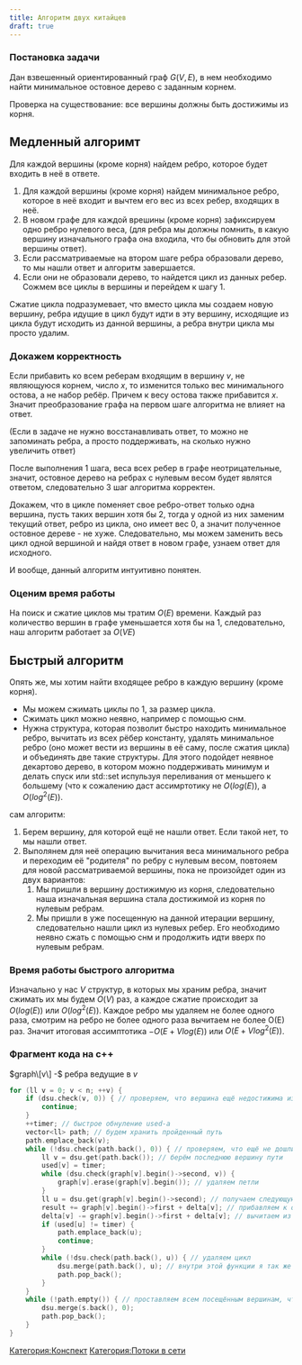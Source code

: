 ```yaml
---
title: Алгоритм двух китайцев
draft: true
---
```


### Постановка задачи

Дан взвешенный ориентированный граф $G(V, E)$, в нем необходимо найти
минимальное остовное дерево с заданным корнем.

Проверка на существование: все вершины должны быть достижимы из корня.

## Медленный алгоримт

Для каждой вершины (кроме корня) найдем ребро, которое будет входить в
неё в ответе.

1.  Для каждой вершины (кроме корня) найдем минимальное ребро, которое в
    неё входит и вычтем его вес из всех ребер, входящих в неё.
2.  В новом графе для каждой врешины (кроме корня) зафиксируем одно
    ребро нулевого веса, (для ребра мы должны помнить, в какую
    вершину изначального графа она входила, что бы обновить для
    этой вершины ответ).
3.  Если рассматриваемые на втором шаге ребра образовали дерево, то мы
    нашли ответ и алгоритм завершается.
4.  Если они не образовали дерево, то найдется цикл из данных ребер.
    Сожмем все циклы в вершины и перейдем к шагу 1.

Сжатие цикла подразумевает, что вместо цикла мы создаем новую вершину,
ребра идущие в цикл будут идти в эту вершину, исходящие из цикла будут
исходить из данной вершины, а ребра внутри цикла мы просто удалим.

### Докажем корректность

Если прибавить ко всем реберам входящим в вершину $v$, не являющуюся
корнем, число $x$, то изменится только вес минимального остова, а не
набор ребёр. Причем к весу остова также прибавится $x$. Значит
преобразование графа на первом шаге алгоритма не влияет на
ответ.

(Если в задаче не нужно восстанавливать ответ, то можно не запоминать
ребра, а просто поддерживать, на сколько нужно увеличить ответ)

После выполнения 1 шага, веса всех ребер в графе неотрицательные,
значит, остовное дерево на ребрах с нулевым весом будет являтся
ответом, следовательно 3 шаг алгоритма корректен.

Докажем, что в цикле поменяет свое ребро-ответ только одна вершина,
пусть таких вершин хотя бы 2, тогда у одной из них заменим текущий
ответ, ребро из цикла, оно имеет вес 0, а значит полученное остовное
дереве - не хуже. Следовательно, мы можем заменить весь цикл одной
вершиной и найдя ответ в новом графе, узнаем ответ для исходного.

И вообще, данный алгоритм интуитивно понятен.

### Оценим время работы

На поиск и сжатие циклов мы тратим $O(E)$ времени. Каждый раз количество
вершин в графе уменьшается хотя бы на 1, следовательно, наш алгоритм
работает за $O(VE)$

## Быстрый алгоритм

Опять же, мы хотим найти входящее ребро в каждую вершину (кроме корня).

  - Мы можем сжимать циклы по 1, за размер цикла.
  - Сжимать цикл можно неявно, например с помощью снм.
  - Нужна структура, которая позволит быстро находить минимальное ребро,
    вычитать из всех рёбер константу, удалять минимальное ребро (оно
    может вести из вершины в её саму, после сжатия цикла) и
    объединять две такие структуры. Для этого подойдет неявное
    декартово дерево, в котором можно поддерживать минимум и делать
    спуск или std::set испульзуя переливания от меньшего к большему
    (что к сожалению даст ассимртотику не $O(log(E))$, а $O(log^2(E))$.

сам алгоритм:

1.  Берем вершину, для которой ещё не нашли ответ. Если такой нет, то мы
    нашли ответ.
2.  Выполянем для неё операцию вычитания веса минимального ребра и
    переходим её "родителя" по ребру с нулевым весом, повтояем для
    новой рассматриваемой вершины, пока не произойдет один из двух
    вариантов:
    1.  Мы пришли в вершину достижимую из корня, следовательно наша
        изначальная вершина стала достижимой из корня по нулевым
        ребрам.
    2.  Мы пришли в уже посещенную на данной итерации вершину,
        следовательно нашли цикл из нулевых ребер. Его
        необходимо неявно сжать с помощью снм и продолжить идти
        вверх по нулевым ребрам.

### Время работы быстрого алгоритма

Изначально у нас $V$ структур, в которых мы храним ребра, значит сжимать
их мы будем $O(V)$ раз, а каждое сжатие происходит за $O(log(E))$ или
$O(log^2(E))$. Каждое ребро мы удаляем не более одного раза, смотрим на
ребро не более одного раза вычитаем не более O(E) раз. Значит итоговая
ассимптотика $- O(E + V log(E))$ или $O(E + V log^2(E))$.

### Фрагмент кода на c++

$graph\[v\] -$ ребра ведущие в $v$

``` c++ numberLines
for (ll v = 0; v < n; ++v) {
    if (dsu.check(v, 0)) { // проверяем, что вершина ещё недостижима из корня
        continue;
    }
    ++timer; // быстрое обнуление used-а
    vector<ll> path; // будем хранить пройденный путь
    path.emplace_back(v);
    while (!dsu.check(path.back(), 0)) { // проверяем, что ещё не дошли до корня
        ll v = dsu.get(path.back()); // берём последнюю вершину пути
        used[v] = timer;
        while (dsu.check(graph[v].begin()->second, v)) {
            graph[v].erase(graph[v].begin()); // удаляем петли
        }
        ll u = dsu.get(graph[v].begin()->second); // получаем следующую вершину пути
        result += graph[v].begin()->first + delta[v]; // прибавляем к ответу вес ребра
        delta[v] -= graph[v].begin()->first + delta[v]; // вычитаем из всех ребер ведущих в $v$ вес ребра
        if (used[u] != timer) {
            path.emplace_back(u);
            continue;
        }
        while (!dsu.check(path.back(), u)) { // удаляем цикл
            dsu.merge(path.back(), u); // внутри этой функции я так же объединяю множества рёбер
            path.pop_back();
        }
    }
    while (!path.empty()) { // проставляем всем посещённым вершинам, что они достижимы из корня
        dsu.merge(s.back(), 0);
        path.pop_back();
    }
}
```

[Категория:Конспект](Категория:Конспект "wikilink") [Категория:Потоки в
сети](Категория:Потоки_в_сети "wikilink")